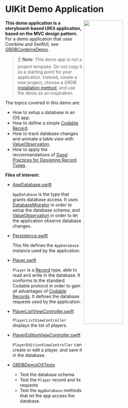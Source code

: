 UIKit Demo Application
======================

<img align="right" src="https://github.com/groue/GRDB.swift/raw/master/Documentation/DemoApps/GRDBDemoiOS/Screenshot.png" width="50%">

**This demo application is a storyboard-based UIKit application, based on the MVC design pattern.** For a demo application that uses Combine and SwiftUI, see [GRDBCombineDemo](../GRDBCombineDemo/README.md).

> :point_up: **Note**: This demo app is not a project template. Do not copy it as a starting point for your application. Instead, create a new project, choose a GRDB [installation method](../../../README.md#installation), and use the demo as an inspiration.

The topics covered in this demo are:

- How to setup a database in an iOS app.
- How to define a simple [Codable Record](../../../README.md#codable-records).
- How to track database changes and animate a table view with [ValueObservation](../../../README.md#valueobservation).
- How to apply the recommendations of [Good Practices for Designing Record Types](../../GoodPracticesForDesigningRecordTypes.md).

**Files of interest:**

- [AppDatabase.swift](GRDBDemoiOS/AppDatabase.swift)
    
    `AppDatabase` is the type that grants database access. It uses [DatabaseMigrator](../../Migrations.md) in order to setup the database schema, and [ValueObservation](../../../README.md#valueobservation) in order to let the application observe database changes.

- [Persistence.swift](GRDBDemoiOS/Persistence.swift)
    
    This file defines the `AppDatabase` instance used by the application.

- [Player.swift](GRDBDemoiOS/Player.swift)
    
    `Player` is a [Record](../../../README.md#records) type, able to read and write in the database. It conforms to the standard Codable protocol in order to gain all advantages of [Codable Records](../../../README.md#codable-records). It defines the database requests used by the application.

- [PlayerListViewController.swift](GRDBDemoiOS/ViewControllers/PlayerListViewController.swift)
    
    `PlayerListViewController` displays the list of players.

- [PlayerEditionViewController.swift](GRDBDemoiOS/ViewControllers/PlayerEditionViewController.swift)
    
    `PlayerEditionViewController` can create or edit a player, and save it in the database.

- [GRDBDemoiOSTests](GRDBDemoiOSTests)
    
    - Test the database schema
    - Test the `Player` record and its requests
    - Test the `AppDatabase` methods that let the app access the database.

